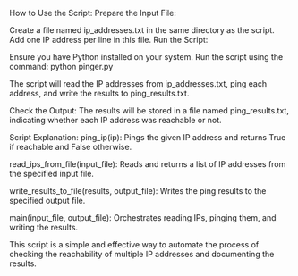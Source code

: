 How to Use the Script:
Prepare the Input File:

Create a file named ip_addresses.txt in the same directory as the script.
Add one IP address per line in this file.
Run the Script:

Ensure you have Python installed on your system.
Run the script using the command:
python pinger.py

The script will read the IP addresses from ip_addresses.txt, ping each address, and write the results to ping_results.txt.

Check the Output:
The results will be stored in a file named ping_results.txt, indicating whether each IP address was reachable or not.

Script Explanation:
ping_ip(ip): Pings the given IP address and returns True if reachable and False otherwise.

read_ips_from_file(input_file): Reads and returns a list of IP addresses from the specified input file.

write_results_to_file(results, output_file): Writes the ping results to the specified output file.

main(input_file, output_file): Orchestrates reading IPs, pinging them, and writing the results.

This script is a simple and effective way to automate the process of checking the reachability of multiple IP addresses and documenting the results.
